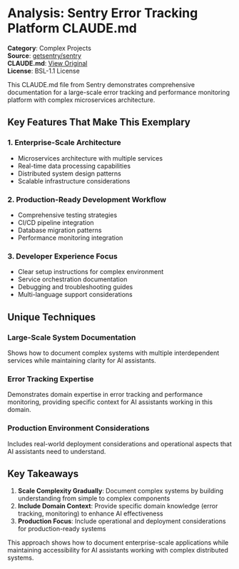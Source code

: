 # Analysis: Sentry Error Tracking Platform CLAUDE.md

**Category**: Complex Projects  
**Source**: [getsentry/sentry](https://github.com/getsentry/sentry)  
**CLAUDE.md**: [View Original](https://github.com/getsentry/sentry/blob/main/CLAUDE.md)  
**License**: BSL-1.1 License  

This CLAUDE.md file from Sentry demonstrates comprehensive documentation for a large-scale error tracking and performance monitoring platform with complex microservices architecture.

## Key Features That Make This Exemplary

### 1. **Enterprise-Scale Architecture**
- Microservices architecture with multiple services
- Real-time data processing capabilities
- Distributed system design patterns
- Scalable infrastructure considerations

### 2. **Production-Ready Development Workflow**
- Comprehensive testing strategies
- CI/CD pipeline integration
- Database migration patterns
- Performance monitoring integration

### 3. **Developer Experience Focus**
- Clear setup instructions for complex environment
- Service orchestration documentation
- Debugging and troubleshooting guides
- Multi-language support considerations

## Unique Techniques

### **Large-Scale System Documentation**
Shows how to document complex systems with multiple interdependent services while maintaining clarity for AI assistants.

### **Error Tracking Expertise**
Demonstrates domain expertise in error tracking and performance monitoring, providing specific context for AI assistants working in this domain.

### **Production Environment Considerations**
Includes real-world deployment considerations and operational aspects that AI assistants need to understand.

## Key Takeaways

1. **Scale Complexity Gradually**: Document complex systems by building understanding from simple to complex components
2. **Include Domain Context**: Provide specific domain knowledge (error tracking, monitoring) to enhance AI effectiveness
3. **Production Focus**: Include operational and deployment considerations for production-ready systems

This approach shows how to document enterprise-scale applications while maintaining accessibility for AI assistants working with complex distributed systems.